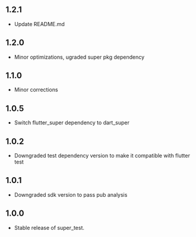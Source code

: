## 1.2.1

- Update README.md

## 1.2.0

- Minor optimizations, ugraded super pkg dependency

## 1.1.0

- Minor corrections

## 1.0.5

- Switch flutter_super dependency to dart_super

## 1.0.2

- Downgraded test dependency version to make it compatible with flutter test

## 1.0.1

- Downgraded sdk version to pass pub analysis

## 1.0.0

- Stable release of super_test.
